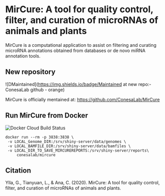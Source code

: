 # MirCure: A tool for quality control, filter, and curation of microRNAs of animals and plants 

MirCure is a computational application to assist on filtering and curating microRNA annotations obtained from databases or de novo miRNA annotation tools.


## New repository
![DMaintained](https://img.shields.io/badge/Maintained at new repo:- ConesaLab github - orange)

MirCure is officially mentained at: https://github.com/ConesaLab/MirCure


## Run MirCure from Docker
![Docker Cloud Build Status](https://img.shields.io/docker/cloud/build/guillemy/mircure)

```
docker run --rm -p 3838:3838 \
 -v LOCAL_Genome_DIR:/srv/shiny-server/data/genomes \
 -v LOCAL_BAMFILE_DIR:/srv/shiny-server/data/bamfiles \
 -v LOCAL_DIR_TO_SAVE_MIRCUREREPORTS:/srv/shiny-server/reports\
     conesalab/mircure

```



## Citation

Ylla, G., Tianyuan, L., & Ana, C. (2020). MirCure: A tool for quality control, filter, and curation of microRNAs of animals and plants.


